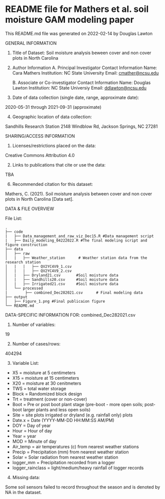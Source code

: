# README file for Mathers et al. soil moisture GAM modeling paper

This README.md file was generated on 2022-02-14 by Douglas Lawton

GENERAL INFORMATION

1. Title of Dataset: Soil moisture analysis beween cover and non cover plots in North Carolina

2. Author Information
	A. Principal Investigator Contact Information
		Name: Cara Mathers
		Institution: NC State University
		Email: cmather@ncsu.edu

	B. Associate or Co-investigator Contact Information
		Name: Douglas Lawton
		Institution: NC State Universiy
		Email: ddlawton@ncsu.edu


3. Date of data collection (single date, range, approximate date):

2020-05-31 through 2021-09-31 (approximate)

4. Geographic location of data collection: 

Sandhills Research Station
2148 Windblow Rd, Jackson Springs, NC 27281


SHARING/ACCESS INFORMATION

1. Licenses/restrictions placed on the data: 

Creative Commons Attribution 4.0 

2. Links to publications that cite or use the data: 

TBA


6. Recommended citation for this dataset: 

Mathers, C. (2021). Soil moisture analysis between cover and non cover plots in North Carolina [Data set].


DATA & FILE OVERVIEW

File List: 

```
.
├── code  
|   ├── Data_management_and_raw_viz_Dec15.R #Data management script
|   ├── Daily_modeling_04222022.R #The final modeling script and figure construction
├── data                    
│   ├── raw      
│   |   ├── Weather_station      # Weather station data from the research station
│   |   |   ├── QV2YC4V9_1.csv      
│   |   |   ├── QV2YC4V9_2.csv     
│   |   ├── Dryland21.csv       #Soil moisture data 
│   |   ├── Sandhills20.csv     #Soil moisture data 
│   |   ├── Irrigated21.csv     #Soil moisture data  
│   └── processed      
|        ├── combined_Dec282021.csv      # Final modeling data
├── output 
│   ├── Figure_1.png #Final publicaion figure
└── README.md

```


DATA-SPECIFIC INFORMATION FOR: combined_Dec282021.csv

1. Number of variables: 

19 

2. Number of cases/rows: 

404294

3. Variable List: 

* X5 = moisture at 5 centimeters
* X15 = moisture at 15 centimeters
* X20 = moisture at 30 cenitmeters
* TWS = total water storage
* Block = Randomized block design
* Trt = treatment (cover or non-cover)
* Boot = Pre or post boot plant stage (pre-boot - more open soils; post-boot larger plants and less open soils)
* Site = site plots irrigated or dryland (e.g. rainfall only) plots
* Date.x = Date (YYYY-MM-DD HH:MM:SS AM/PM)
* DOY = Day of year
* Hour = Hour of day
* Year = year
* MOD = Minute of day
* Air_temp = air temperatures (c) from nearest weather stations
* Precip = Precipitation  (mm) from nearest weather station
* Solar = Solar radiation from nearest weather station
* logger_mm = Precipitation recorded from a logger
* logger_rainclass = light/medium/heavy rainfall of logger records

4. Missing data: 

Some soil sensors failed to record throughout the season and is denoted by NA in the dataset.


